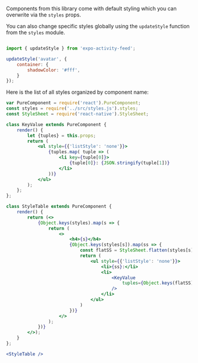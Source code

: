 Components from this library come with default styling which you can overwrite via the `styles` props.

You can also change specific styles globally using the `updateStyle` function from the `styles` module.

```js static

import { updateStyle } from 'expo-activity-feed';

updateStyle('avatar', {
    container: {
        shadowColor: '#fff',
    }
});

```

Here is the list of all styles organized by component name:

```jsx noeditor
var PureComponent = require('react').PureComponent;
const styles = require('../src/styles.js').styles;
const StyleSheet = require('react-native').StyleSheet;

class KeyValue extends PureComponent {
    render() {
        let {tuples} = this.props;
        return (
            <ul style={{'listStyle': 'none'}}>
                {tuples.map( tuple => (
                    <li key={tuple[0]}>
                        {tuple[0]}: {JSON.stringify(tuple[1])}
                    </li>
                ))}
            </ul>
        );
    };
};

class StyleTable extends PureComponent {
    render() {
        return (<>
            {Object.keys(styles).map(s => {
                return (
                    <>
                        <h4>{s}</h4>
                        {Object.keys(styles[s]).map(ss => {
                            const flatSS = StyleSheet.flatten(styles[s][ss]);
                            return (
                                <ul style={{'listStyle': 'none'}}>
                                    <li>{ss}:</li>
                                    <li>
                                        <KeyValue
                                            tuples={Object.keys(flatSS).map(k => ([k, flatSS[k]]))}
                                        />
                                    </li>
                                </ul>
                            )
                        })}
                    </>
                );
            })}
        </>);
    }
};

<StyleTable />
```
